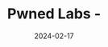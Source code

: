 ---
title: "Pwned Labs - "
date: 2024-02-17
categories: [AWS, Cloud, Security]
tags: [AWS, Security, Pwned Labs]
---